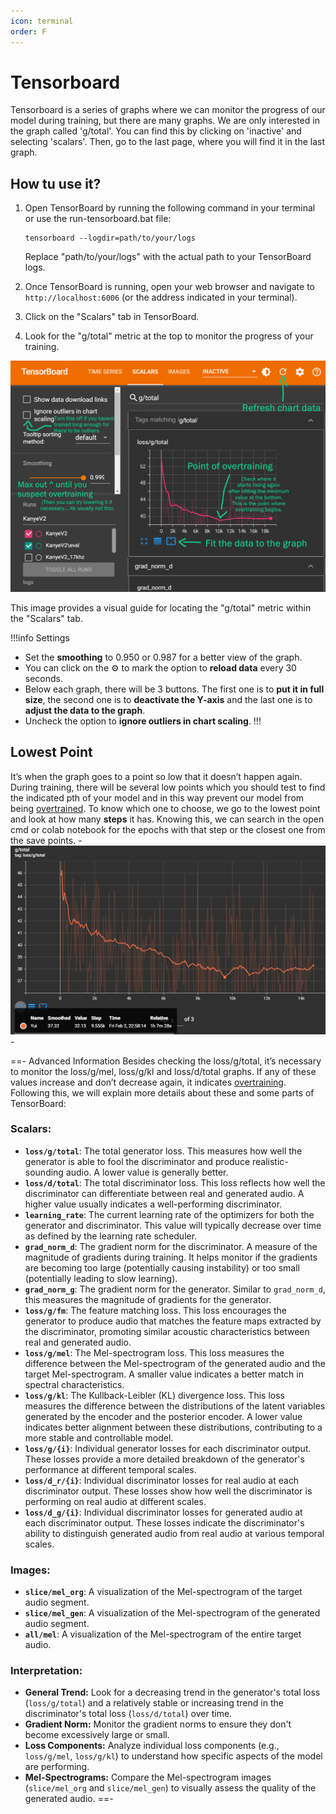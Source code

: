 ```yaml
---
icon: terminal
order: F
---
```


# Tensorboard

Tensorboard is a series of graphs where we can monitor the progress of our model during training, but there are many graphs. We are only interested in the graph called 'g/total'. You can find this by clicking on 'inactive' and selecting 'scalars'. Then, go to the last page, where you will find it in the last graph.

## How tu use it?
1. Open TensorBoard by running the following command in your terminal or use the run-tensorboard.bat file:

   ```
   tensorboard --logdir=path/to/your/logs
   ```

   Replace "path/to/your/logs" with the actual path to your TensorBoard logs.

2. Once TensorBoard is running, open your web browser and navigate to `http://localhost:6006` (or the address indicated in your terminal).

3. Click on the "Scalars" tab in TensorBoard.

4. Look for the "g/total" metric at the top to monitor the progress of your training.

![TensorBoard Screenshot](/assets/Tensorboard.png)

This image provides a visual guide for locating the "g/total" metric within the "Scalars" tab.

!!!info Settings
- Set the **smoothing** to 0.950 or 0.987 for a better view of the graph. 
- You can click on the :gear: to mark the option to **reload data** every 30 seconds. 
- Below each graph, there will be 3 buttons. The first one is to **put it in full size**, the second one is to **deactivate the Y-axis** and the last one is to **adjust the data to the graph**. 
- Uncheck the option to **ignore outliers in chart scaling**.
!!!

## Lowest Point
It’s when the graph goes to a point so low that it doesn’t happen again. During training, there will be several low points which you should test to find the indicated pth of your model and in this way prevent our model from being [overtrained](https://docs.applio.org/faq/rvc/#overtraining). To know which one to choose, we go to the lowest point and look at how many **steps** it has. Knowing this, we can search in the open cmd or colab notebook for the epochs with that step or the closest one from the save points.
-![](../assets/Point.png)-

==- Advanced Information
Besides checking the loss/g/total, it’s necessary to monitor the loss/g/mel, loss/g/kl and loss/d/total graphs. If any of these values increase and don’t decrease again, it indicates [overtraining](https://docs.applio.org/faq/rvc/#overtraining). Following this, we will explain more details about these and some parts of TensorBoard:

### Scalars:
- **`loss/g/total`**:  The total generator loss. This measures how well the generator is able to fool the discriminator and produce realistic-sounding audio.  A lower value is generally better.
- **`loss/d/total`**: The total discriminator loss.  This loss reflects how well the discriminator can differentiate between real and generated audio. A higher value usually indicates a well-performing discriminator. 
- **`learning_rate`**:  The current learning rate of the optimizers for both the generator and discriminator. This value will typically decrease over time as defined by the learning rate scheduler.
- **`grad_norm_d`**: The gradient norm for the discriminator.  A measure of the magnitude of gradients during training. It helps monitor if the gradients are becoming too large (potentially causing instability) or too small (potentially leading to slow learning).
- **`grad_norm_g`**:  The gradient norm for the generator. Similar to `grad_norm_d`, this measures the magnitude of gradients for the generator.
- **`loss/g/fm`**: The feature matching loss.  This loss encourages the generator to produce audio that matches the feature maps extracted by the discriminator, promoting similar acoustic characteristics between real and generated audio.
- **`loss/g/mel`**: The Mel-spectrogram loss.  This loss measures the difference between the Mel-spectrogram of the generated audio and the target Mel-spectrogram. A smaller value indicates a better match in spectral characteristics.
- **`loss/g/kl`**: The Kullback-Leibler (KL) divergence loss. This loss measures the difference between the distributions of the latent variables generated by the encoder and the posterior encoder. A lower value indicates better alignment between these distributions, contributing to a more stable and controllable model.
- **`loss/g/{i}`**:  Individual generator losses for each discriminator output.  These losses provide a more detailed breakdown of the generator's performance at different temporal scales.
- **`loss/d_r/{i}`**: Individual discriminator losses for real audio at each discriminator output.  These losses show how well the discriminator is performing on real audio at different scales.
- **`loss/d_g/{i}`**: Individual discriminator losses for generated audio at each discriminator output. These losses indicate the discriminator's ability to distinguish generated audio from real audio at various temporal scales.

### Images:
- **`slice/mel_org`**:  A visualization of the Mel-spectrogram of the target audio segment.
- **`slice/mel_gen`**: A visualization of the Mel-spectrogram of the generated audio segment. 
- **`all/mel`**: A visualization of the Mel-spectrogram of the entire target audio.

### Interpretation:
- **General Trend:** Look for a decreasing trend in the generator's total loss (`loss/g/total`) and a relatively stable or increasing trend in the discriminator's total loss (`loss/d/total`) over time.
- **Gradient Norm:** Monitor the gradient norms to ensure they don't become excessively large or small.
- **Loss Components:** Analyze individual loss components (e.g., `loss/g/mel`, `loss/g/kl`) to understand how specific aspects of the model are performing.
- **Mel-Spectrograms:**  Compare the Mel-spectrogram images (`slice/mel_org` and `slice/mel_gen`) to visually assess the quality of the generated audio.
==-

